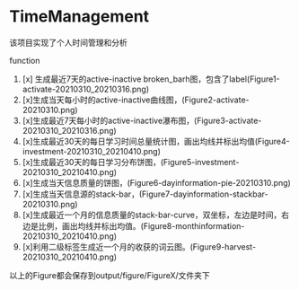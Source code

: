 # TimeManagement

该项目实现了个人时间管理和分析

function

1. [x] 生成最近7天的active-inactive broken_barh图，包含了label(Figure1-activate-20210310_20210316.png)  
2. [x]生成当天每小时的active-inactive曲线图，(Figure2-activate-20210310.png)  
3. [x]生成最近7天每小时的active-inactive瀑布图，(Figure3-activate-20210310_20210316.png)  
4. [x]生成最近30天的每日学习时间总量统计图，画出均线并标出均值(Figure4-investment-20210310_20210410.png)
5. [x]生成最近30天的每日学习分布饼图，(Figure5-investment-20210310_20210410.png)  
6. [x]生成当天信息质量的饼图，(Figure6-dayinformation-pie-20210310.png)  
7. [x]生成当天信息源的stack-bar，(Figure7-dayinformation-stackbar-20210310.png)  
8. [x]生成最近一个月的信息质量的stack-bar-curve，双坐标，左边是时间，右边是比例，画出均线并标出均值。(Figure8-monthinformation-20210310_20210410.png)  
9. [x]利用二级标签生成近一个月的收获的词云图。(Figure9-harvest-20210310_20210410.png)  

以上的Figure都会保存到output/figure/FigureX/文件夹下